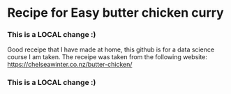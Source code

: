 # Recipe for Easy butter chicken curry
### This is a LOCAL change :)
Good receipe that I have made at home, this github is for a data science course I am taken. The receipe was taken from the following website: https://chelseawinter.co.nz/butter-chicken/

### This is a LOCAL change :)